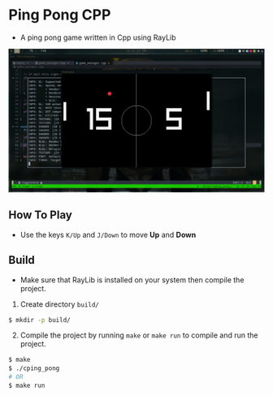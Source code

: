 # Ping Pong CPP

- A ping pong game written in Cpp using RayLib

![In-Game screenshot](screens/screen.png)

## How To Play

- Use the keys `K/Up` and `J/Down` to move **Up** and **Down**

## Build

- Make sure that RayLib is installed on your system then compile the project.

1. Create directory `build/`

```sh
$ mkdir -p build/
```

2. Compile the project by running `make` or `make run` to compile and run the project.

```sh
$ make
$ ./cping_pong
# OR
$ make run
```
